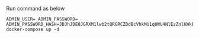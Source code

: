 Run command as below
```
ADMIN_USER= ADMIN_PASSWORD= ADMIN_PASSWORD_HASH=JDJhJDE0JGRXM1lwb2tQRGRCZDdBcVhkMU1qUWU4NlEzZnlKWkEyVUpEMEU4TW9DVGlBd1VwcHFEQ0Np docker-compose up -d
```